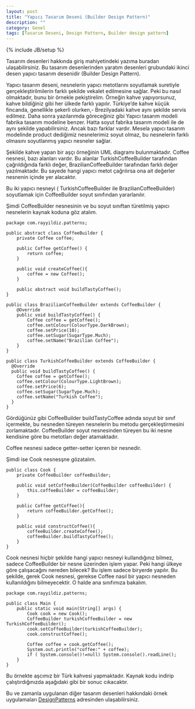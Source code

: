 ```yaml
---
layout: post
title: "Yapıcı Tasarım Deseni (Builder Design Pattern)"
description: ""
category: Genel
tags: [Tasarım Deseni, Design Pattern, Builder design pattern]
---
```


{% include JB/setup %}


Tasarım desenleri hakkında giriş mahiyetindeki yazıma buradan ulaşabilirsiniz. Bu tasarım desenlerinden yaratım desenleri grubundaki ikinci desen yapıcı tasarım desenidir (Builder Design Pattern).

Yapıcı tasarım deseni, nesnelerin yapıcı metotlarını soyutlamak suretiyle gerçekleştirilmilerin farklı şekilde vekalet edilmesine sağlar. Peki bu nasıl olmaktadır, bunu bir örnekle pekiştirelim. Örneğin kahve yapıyorsunuz, kahve bildiğiniz gibi her ülkede farklı yapılır. Türkiye’de kahve küçük fincanda, genellikle şekerli olurken,- Brezilyadaki kahve aynı şekilde servis edilmez. Daha sonra yazılarımda göreceğiniz gibi Yapıcı tasarım modeli fabrika tasarım modeline benzer. Hatta soyut fabrika tasarım modeli ile de aynı şekilde yapabilirsiniz. Ancak bazı farklar vardır. Mesela yapıcı tasarım modelinde product dediğimiz nesnelerimiz soyut olmaz, bu nesnelerin farklı olmasını soyutlanmış yapıcı nesneler sağlar.

Şekilde kahve yapan bir aşçı örneğinin UML diagramı bulunmaktadır. Coffee nesnesi, bazı alanları vardır. Bu alanlar TurkishCoffeeBuilder tarafından çağrıldığında farklı değer, BrazilianCoffeeBuilder tarafından farklı değer yazılmaktadır. Bu sayede hangi yapıcı metot çağrılırsa ona ait değerler nesnenin içinde yer alacaktır.

Bu iki yapıcı nesneyi ( TurkishCoffeeBuilder ile BrazilianCoffeeBuilder) soyutlamak için CoffeeBuilder soyut sınıfından yararlanılır.

Şimdi CoffeeBuilder nesnesinin ve bu soyut sınıftan türetilmiş yapıcı nesnelerin kaynak koduna göz atalım.
	
	package com.rayyildiz.patterns;
 
	public abstract class CoffeeBuilder {
  		private Coffee coffee;
 
  		public Coffee getCoffee() {
    		return coffee;
  		}
 
  		public void createCoffee(){
    		coffee = new Coffee();
  		}
 
  		public abstract void buildTastyCoffee();
	}
 
	public class BrazilianCoffeeBuilder extends CoffeeBuilder {
  		@Override
  		public void buildTastyCoffee() {
    		Coffee coffee = getCoffee();
    		coffee.setColour(ColourType.DarkBrown);
    		coffee.setPrice(10);
    		coffee.setSugar(SugarType.Much);
    		coffee.setName("Brazilian Coffee");
  		}	
	}
 
	public class TurkishCoffeeBuilder extends CoffeeBuilder {
  	  @Override
  	  public void buildTastyCoffee() {
      	Coffee coffee = getCoffee();
    	coffee.setColour(ColourType.LightBrown);
    	coffee.setPrice(6);
    	coffee.setSugar(SugarType.Much);
    	coffee.setName("Turkish Coffee");
  	  }
	}

Gördüğünüz gibi CoffeeBuilder buildTastyCoffee adında soyut bir sınıf içermekte, bu nesneden türeyen nesnelerin bu metodu gerçekleştirmesini zorlamaktadır. CoffeeBuilder soyut nesnesinden türeyen bu iki nesne kendisine göre bu metotları değer atamaktadır.

Coffee nesnesi sadece getter-setter içeren bir nesnedir.

Şimdi ise Cook nesnesşne gözatalım.

	public class Cook {
  	    private CoffeeBuilder coffeeBuilder;
 
  		public void setCoffeeBuilder(CoffeeBuilder coffeeBuilder) {
    		this.coffeeBuilder = coffeeBuilder;
  		}
 
  		public Coffee getCoffee(){
    		return coffeeBuilder.getCoffee();
  		}
 
  		public void constructCoffee(){
    		coffeeBuilder.createCoffee();
    		coffeeBuilder.buildTastyCoffee();
  	 	}
    }

Cook nesnesi hiçbir şekilde hangi yapıcı nesneyi kullandığınız bilmez, sadece CoffeeBuilder bir nesne üzerinden işlem yapar. Peki hangi ülkeye göre çalışacağını nereden bilecek? Bu işlem sadece biryerde yapılır. Bu şekilde, gerek Cook nesnesi, gerekse Coffee nasıl bir yapıcı nesneden kullanıldığını bilmeyecektir. O halde ana sınıfımıza bakalım.

	
	package com.rayyildiz.patterns;
 
	public class Main {
  		public static void main(String[] args) {
    		Cook cook = new Cook();
    		CoffeeBuilder turkishCoffeeBuilder = new TurkishCoffeeBuilder();
    		cook.setCoffeeBuilder(turkishCoffeeBuilder);
    		cook.constructCoffee();
 
    		Coffee coffee = cook.getCoffee();
    		System.out.println("coffee:" + coffee);
    		if ( System.console()!=null) System.console().readLine();
  	  	}
	}

Bu örnekte aşcımız bir Türk kahvesi yapmaktadır. Kaynak kodu indirip çalıştırdığınızda aşağıdaki gibi bir sonuc cıkacaktır.

Bu ve zamanla uygulanan diğer tasarım desenleri hakkındaki örnek uygulamaları [DesignPatterns](http://github.com/rayyildiz/DesignPatterns "Design Patterns") adresinden ulaşabilirsiniz.


